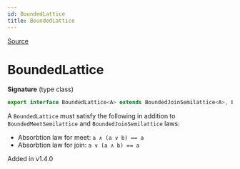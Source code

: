 ```yaml
---
id: BoundedLattice
title: BoundedLattice
---
```


[Source](https://github.com/gcanti/fp-ts/blob/master/src/BoundedLattice.ts)

# BoundedLattice

**Signature** (type class)

```ts
export interface BoundedLattice<A> extends BoundedJoinSemilattice<A>, BoundedMeetSemilattice<A> {}
```

A `BoundedLattice` must satisfy the following in addition to `BoundedMeetSemilattice` and `BoundedJoinSemilattice` laws:

- Absorbtion law for meet: `a ∧ (a ∨ b) == a`
- Absorbtion law for join: `a ∨ (a ∧ b) == a`

Added in v1.4.0
